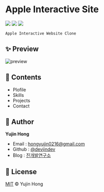 # Apple Interactive Site
![](https://img.shields.io/badge/-HTML5-F1662B)
![](https://img.shields.io/badge/-CSS3-2FA9DC)
![](https://img.shields.io/badge/-JavaScript-E3A127)  

`Apple Interactive Website Clone`  

## ✨ Preview
![preview](https://user-images.githubusercontent.com/74370531/109702308-65bcf700-7bd7-11eb-812b-bdd949b3e52f.gif)  

## 📖 Contents
* Plofile 
* Skills
* Projects
* Contact  

## 👤 Author
**Yujin Hong**
* Email : hongyujin0216@gmail.com
* Github : [@devjindev](https://github.com/devjindev)
* Blog : [진개발연구소](https://devjindev.tistory.com/)  

## 📝 License
[MIT](https://github.com/devjindev/portfolio/blob/master/LICENSE) © Yujin Hong

